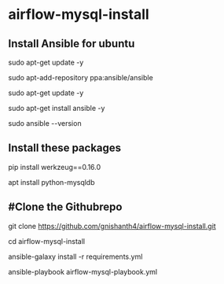# airflow-mysql-install

Install Ansible for ubuntu
--------------------------

sudo apt-get update -y

sudo apt-add-repository ppa:ansible/ansible

sudo apt-get update -y

sudo apt-get install ansible -y

sudo ansible --version




Install these packages
----------------------

pip install werkzeug==0.16.0

apt install python-mysqldb


#Clone the Githubrepo 
---------------------

git clone https://github.com/gnishanth4/airflow-mysql-install.git

cd airflow-mysql-install

ansible-galaxy install -r requirements.yml

ansible-playbook airflow-mysql-playbook.yml


